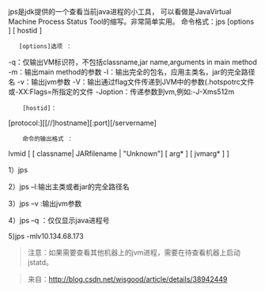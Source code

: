 jps是jdk提供的一个查看当前java进程的小工具， 可以看做是JavaVirtual Machine Process Status Tool的缩写。非常简单实用。
       命令格式：jps [options ] [ hostid ] 

       [options]选项 ：
-q：仅输出VM标识符，不包括classname,jar name,arguments in main method 
-m：输出main method的参数 
-l：输出完全的包名，应用主类名，jar的完全路径名 
-v：输出jvm参数 
-V：输出通过flag文件传递到JVM中的参数(.hotspotrc文件或-XX:Flags=所指定的文件 
-Joption：传递参数到vm,例如:-J-Xms512m

        [hostid]：

[protocol:][[//]hostname][:port][/servername]

        命令的输出格式 ：
lvmid [ [ classname| JARfilename | "Unknown"] [ arg* ] [ jvmarg* ] ]

1）jps

 

2）jps –l:输出主类或者jar的完全路径名



3）jps –v :输出jvm参数



4）jps –q ：仅仅显示java进程号

 

5)jps -mlv10.134.68.173




> 注意：如果需要查看其他机器上的jvm进程，需要在待查看机器上启动jstatd。

> 来自：http://blog.csdn.net/wisgood/article/details/38942449
